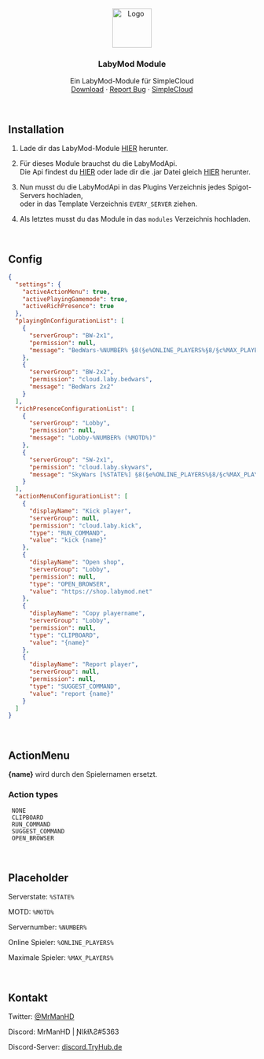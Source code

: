 <br />
<p align="center">
  <a href="https://github.com/MrManHD/simplecloud-labymod-module">
    <img src="https://mrmanhd.tryhub.de/img/github-logo.png" alt="Logo" width="80" height="80">
  </a>

  <h3 align="center">LabyMod Module</h3>

  <p align="center">
    Ein LabyMod-Module für SimpleCloud
    <br />
    <a href="https://mrmanhd.tryhub.de/dl/simplecloud-labymod-module.jar">Download</a>
    ·
    <a href="https://github.com/MrManHD/simplecloud-labymod-module/issues">Report Bug</a>
    ·
    <a href="https://www.spigotmc.org/resources/simplecloud-simplify-your-network.79466/">SimpleCloud</a>
  </p>
</p>

 <br />
    
## Installation
1. Lade dir das LabyMod-Module [HIER](https://mrmanhd.tryhub.de/dl/simplecloud-labymod-module.jar) herunter.

2. Für dieses Module brauchst du die LabyModApi. <br /> Die Api findest du [HIER](https://github.com/LabyMod/labymod-server-api/) oder lade dir die .jar Datei gleich [HIER](https://mrmanhd.tryhub.de/dl/labyapi.jar) herunter.

3. Nun musst du die LabyModApi in das Plugins Verzeichnis jedes Spigot-Servers hochladen, <br /> oder in das Template Verzeichnis `EVERY_SERVER` ziehen.

4. Als letztes musst du das Module in das `modules` Verzeichnis hochladen.

 <br />
    
## Config

```json
{
  "settings": {
    "activeActionMenu": true,
    "activePlayingGamemode": true,
    "activeRichPresence": true
  },
  "playingOnConfigurationList": [
    {
      "serverGroup": "BW-2x1",
      "permission": null,
      "message": "BedWars-%NUMBER% §8(§e%ONLINE_PLAYERS%§8/§c%MAX_PLAYERS%§8)"
    },
    {
      "serverGroup": "BW-2x2",
      "permission": "cloud.laby.bedwars",
      "message": "BedWars 2x2"
    }
  ],
  "richPresenceConfigurationList": [
    {
      "serverGroup": "Lobby",
      "permission": null,
      "message": "Lobby-%NUMBER% (%MOTD%)"
    },
    {
      "serverGroup": "SW-2x1",
      "permission": "cloud.laby.skywars",
      "message": "SkyWars [%STATE%] §8(§e%ONLINE_PLAYERS%§8/§c%MAX_PLAYERS%§8)"
    }
  ],
  "actionMenuConfigurationList": [
    {
      "displayName": "Kick player",
      "serverGroup": null,
      "permission": "cloud.laby.kick",
      "type": "RUN_COMMAND",
      "value": "kick {name}"
    },
    {
      "displayName": "Open shop",
      "serverGroup": "Lobby",
      "permission": null,
      "type": "OPEN_BROWSER",
      "value": "https://shop.labymod.net"
    },
    {
      "displayName": "Copy playername",
      "serverGroup": "Lobby",
      "permission": null,
      "type": "CLIPBOARD",
      "value": "{name}"
    },
    {
      "displayName": "Report player",
      "serverGroup": null,
      "permission": null,
      "type": "SUGGEST_COMMAND",
      "value": "report {name}"
    }
  ]
}
```

 <br />
    
## ActionMenu

 **{name}** wird durch den Spielernamen ersetzt.

### Action types

```
 NONE
 CLIPBOARD
 RUN_COMMAND
 SUGGEST_COMMAND
 OPEN_BROWSER
```

 <br />
    
## Placeholder

Serverstate:
``
%STATE%
``

MOTD:
``
%MOTD%
``

Servernumber:
``
%NUMBER%
``
 
Online Spieler:
``
%ONLINE_PLAYERS%
``
 
Maximale Spieler:
``
%MAX_PLAYERS%
``

 <br />
    
## Kontakt

Twitter: [@MrManHD](https://twitter.com/MrManHD)

Discord: MrManHD | ƝƖƙƚƛƧ#5363

Discord-Server: [discord.TryHub.de](https://tryhub.de/discord)
